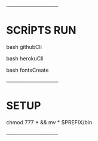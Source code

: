 ──────────────

# SCRİPTS RUN

bash githubCli

bash herokuCli

bash fontsCreate

──────────────

# SETUP

chmod 777 * && mv * $PREFIX/bin

──────────────

